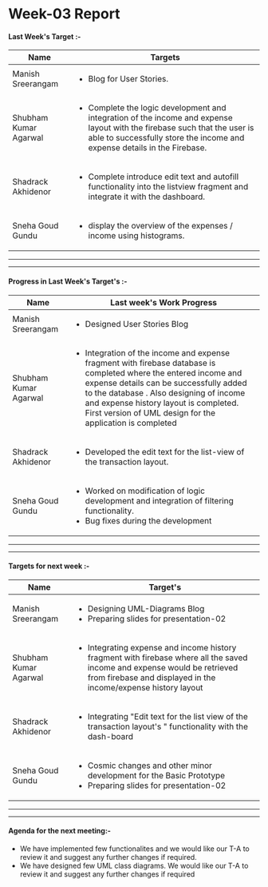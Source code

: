 # Week-03 Report 
#### Last Week's Target :- 
| Name     | Targets     |
| -------- | -------------- |
| Manish Sreerangam | <ul><li> Blog for User Stories. </li><ul> |
| Shubham Kumar Agarwal | <ul><li> Complete the logic development and integration of the income and expense layout with the firebase such that the user is able to successfully store the income and expense details in the Firebase.</li><ul> |
| Shadrack Akhidenor| <ul><li> Complete introduce edit text and autofill functionality into the listview fragment and integrate it with the dashboard.</li><ul> |
| Sneha Goud Gundu | <ul><li>display the overview of the expenses / income using histograms.</li><ul> |
---
---
#### Progress in Last Week's Target's  :- 
| Name     | Last week's Work Progress  |
| -------- | -------------- |
| Manish Sreerangam | <ul><li> Designed User Stories Blog </li><ul> |
| Shubham Kumar Agarwal | <ul><li> Integration of the income and expense fragment with firebase database is completed where the entered income and expense details can be successfully added to the database . Also designing of income and expense history layout is completed. First version of UML design for the application is completed </li><ul> |
| Shadrack Akhidenor| <ul><li> Developed the edit text  for the list-view of the transaction layout.</li><ul> |
| Sneha Goud Gundu | <ul><li> Worked on modification of logic development and integration of filtering functionality.</li> <li> Bug fixes during the development  </li><ul> |
---
---
#### Targets for next week :- 
| Name     | Target's |
| -------- | -------------- |
| Manish Sreerangam | <ul><li> Designing UML-Diagrams Blog  </li><li> Preparing slides for presentation-02 </li><ul> |
| Shubham Kumar Agarwal | <ul><li>  Integrating expense and income history fragment with firebase where all the saved income and expense would be retrieved from firebase and displayed in the income/expense history layout </li><ul> |
| Shadrack Akhidenor| <ul><li>  Integrating "Edit text for the list view of the transaction layout's " functionality with the dash-board </li><ul> |
| Sneha Goud Gundu | <ul><li> Cosmic changes and other minor development for the Basic Prototype</li> <li>  Preparing slides for presentation-02 </li><ul> |

---
---
#### Agenda for the next meeting:- 
<ul><li> We have implemented few functionalites  and we would like our T-A to review it and suggest any further changes if required. </li> <li> We have designed few UML class diagrams. We would like our T-A to review it and suggest any further changes if required </li></ul> 

